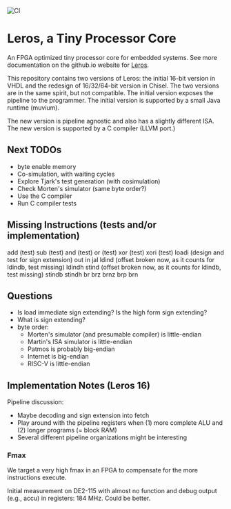 
![CI](https://github.com/leros-dev/leros/actions/workflows/scala.yml/badge.svg)

# Leros, a Tiny Processor Core

An FPGA optimized tiny processor core for embedded systems.
See more documentation on the github.io website for [Leros](https://leros-dev.github.io/).

This repository contains two versions of Leros: the initial 16-bit version in VHDL and
the redesign of 16/32/64-bit version in Chisel. The two versions are in the same spirit,
but not compatible. The initial version exposes the pipeline to the programmer.
The initial version is supported by a small Java runtime (muvium).

The new version is pipeline agnostic and also has a slightly different ISA. The new
version is supported by a C compiler (LLVM port.)

## Next TODOs

 * byte enable memory
 * Co-simulation, with waiting cycles
 * Explore Tjark's test generation (with cosimulation)
 * Check Morten's simulator (same byte order?)
 * Use the C compiler
 * Run C compiler tests

## Missing Instructions (tests and/or implementation)

add (test)
sub (test)
and (test)
or (test)
xor (test)
xori (test)
loadi (design and test for sign extension)
out
in
jal
ldind (offset broken now, as it counts for ldindb, test missing)
ldindh
stind (offset broken now, as it counts for ldindb, test missing)
stindb
stindh
br
brz
brnz
brp
brn

## Questions

 * Is load immediate sign extending? Is the high form sign extending?
 * What is sign extending?
 * byte order:
   * Morten's simulator (and presumable compiler) is little-endian
   * Martin's ISA simulator is little-endian
   * Patmos is probably big-endian
   * Internet is big-endian
   * RISC-V is little-endian

## Implementation Notes (Leros 16)

Pipeline discussion:

 * Maybe decoding and sign extension into fetch
 * Play around with the pipeline registers when (1) more complete ALU and (2) longer programs (= block RAM)
 * Several different pipeline organizations might be interesting
 
### Fmax

We target a very high fmax in an FPGA to compensate for the more instructions
execute.

Initial measurement on DE2-115 with almost no function and debug output (e.g., accu)
in registers: 184 MHz. Could be better.
